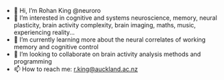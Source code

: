 - 👋 Hi, I’m Rohan King @neuroro
- 👀 I’m interested in cognitive and systems neuroscience, memory, neural plasticity, brain activity complexity, brain imaging, maths, music, experiencing reality...
- 🌱 I’m currently learning more about the neural correlates of working memory and cognitive control
- 💞️ I’m looking to collaborate on brain activity analysis methods and programming
- 📫 How to reach me: r.king@auckland.ac.nz

<!---
neuroro/neuroro is a ✨ special ✨ repository because its `README.md` (this file) appears on your GitHub profile.
You can click the Preview link to take a look at your changes.
--->
